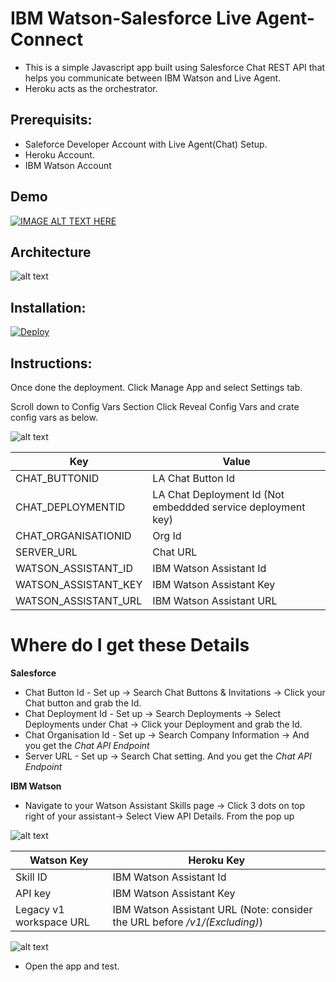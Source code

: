 # IBM Watson-Salesforce Live Agent-Connect
- This is a simple Javascript app built using Salesforce Chat REST API that helps you communicate between IBM Watson and Live Agent.
- Heroku acts as the orchestrator.

## Prerequisits:

- Saleforce Developer Account with Live Agent(Chat) Setup.
- Heroku Account.
- IBM Watson Account

## Demo

[![IMAGE ALT TEXT HERE](https://img.youtube.com/vi/xKrZFhv1FLM/0.jpg)](https://www.youtube.com/watch?v=xKrZFhv1FLM)


## Architecture

![alt text](<https://i.imgur.com/HGjNQBx.png>)


## Installation:

[![Deploy](https://www.herokucdn.com/deploy/button.svg)](https://heroku.com/deploy?template=https://github.com/sunnykeerthi/Watson-LA-Connect/tree/main)

## Instructions:

Once done the deployment. Click Manage App and select Settings tab.

Scroll down to Config Vars Section Click Reveal Config Vars and crate config vars as below.

![alt text](<https://i.imgur.com/co88ccN.png>)

| Key | Value |
| --- | --- |
| CHAT_BUTTONID | LA Chat Button Id |
| CHAT_DEPLOYMENTID | LA Chat Deployment Id (Not embeddded service deployment key) |
| CHAT_ORGANISATIONID | Org Id |
| SERVER_URL | Chat URL |
| WATSON_ASSISTANT_ID | IBM Watson Assistant Id |
| WATSON_ASSISTANT_KEY | IBM Watson Assistant Key |
| WATSON_ASSISTANT_URL | IBM Watson Assistant URL |


# Where do I get these Details
**Salesforce**
- Chat Button Id - Set up -> Search Chat Buttons & Invitations -> Click your Chat button and grab the Id.
- Chat Deployment Id - Set up -> Search Deployments -> Select Deployments under Chat -> Click your Deployment and grab the Id.
- Chat Organisation Id - Set up -> Search Company Information -> And you get the *Chat API Endpoint*
- Server URL - Set up -> Search Chat setting. And you get the *Chat API Endpoint*

**IBM Watson** 
- Navigate to your Watson Assistant Skills page -> Click 3 dots on top right of your assistant-> Select View API Details.
From the pop up 

![alt text](<https://i.imgur.com/dixw4GV.png>)


| Watson Key | Heroku Key |
| --- | --- |
| Skill ID | IBM Watson Assistant Id |
| API key | IBM Watson Assistant Key |
| Legacy v1 workspace URL | IBM Watson Assistant URL (Note: consider the URL before _/v1/(Excluding)_) | 


![alt text](<https://i.imgur.com/1iFRiqT.png>)


- Open the app and test.
